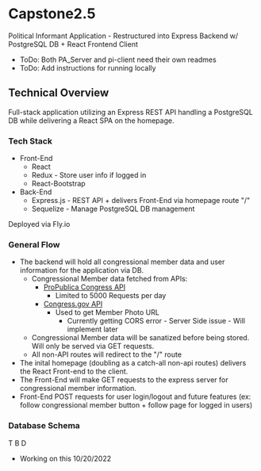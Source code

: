 # Capstone2.5
Political Informant Application - Restructured into Express Backend w/ PostgreSQL DB + React Frontend Client
- ToDo: Both PA_Server and pi-client need their own readmes 
- ToDo: Add instructions for running locally

## Technical Overview
Full-stack application utilizing an Express REST API handling a PostgreSQL DB while delivering a React SPA on the homepage.

### Tech Stack
- Front-End
  - React
  - Redux - Store user info if logged in
  - React-Bootstrap
- Back-End
  - Express.js - REST API + delivers Front-End via homepage route "/"
  - Sequelize - Manage PostgreSQL DB management
  
Deployed via Fly.io

### General Flow
- The backend will hold all congressional member data and user information for the application via DB.
  - Congressional Member data fetched from APIs:
    - [ProPublica Congress API](https://projects.propublica.org/api-docs/congress-api/)
      - Limited to 5000 Requests per day
    - [Congress.gov API](https://api.congress.gov/#/)
      - Used to get Member Photo URL
        - Currently getting CORS error - Server Side issue - Will implement later
  - Congressional Member data will be sanatized before being stored. Will only be served via GET requests.
  - All non-API routes will redirect to the "/" route
- The inital homepage (doubling as a catch-all non-api routes) delivers the React Front-end to the client.
- The Front-End will make GET requests to the express server for congressional member information.
- Front-End POST requests for user login/logout and future features (ex: follow congressional member button + follow page for logged in users)

### Database Schema
T B D
- Working on this 10/20/2022
